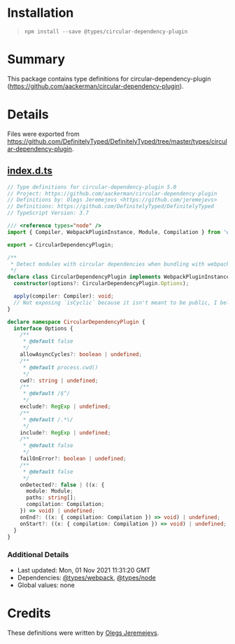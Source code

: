 # Installation
> `npm install --save @types/circular-dependency-plugin`

# Summary
This package contains type definitions for circular-dependency-plugin (https://github.com/aackerman/circular-dependency-plugin).

# Details
Files were exported from https://github.com/DefinitelyTyped/DefinitelyTyped/tree/master/types/circular-dependency-plugin.
## [index.d.ts](https://github.com/DefinitelyTyped/DefinitelyTyped/tree/master/types/circular-dependency-plugin/index.d.ts)
````ts
// Type definitions for circular-dependency-plugin 5.0
// Project: https://github.com/aackerman/circular-dependency-plugin
// Definitions by: Olegs Jeremejevs <https://github.com/jeremejevs>
// Definitions: https://github.com/DefinitelyTyped/DefinitelyTyped
// TypeScript Version: 3.7

/// <reference types="node" />
import { Compiler, WebpackPluginInstance, Module, Compilation } from 'webpack';

export = CircularDependencyPlugin;

/**
 * Detect modules with circular dependencies when bundling with webpack.
 */
declare class CircularDependencyPlugin implements WebpackPluginInstance {
  constructor(options?: CircularDependencyPlugin.Options);

  apply(compiler: Compiler): void;
  // Not exposing `isCyclic` because it isn't meant to be public, I believe
}

declare namespace CircularDependencyPlugin {
  interface Options {
    /**
     * @default false
     */
    allowAsyncCycles?: boolean | undefined;
    /**
     * @default process.cwd()
     */
    cwd?: string | undefined;
    /**
     * @default /$^/
     */
    exclude?: RegExp | undefined;
    /**
     * @default /.*\/
     */
    include?: RegExp | undefined;
    /**
     * @default false
     */
    failOnError?: boolean | undefined;
    /**
     * @default false
     */
    onDetected?: false | ((x: {
      module: Module;
      paths: string[];
      compilation: Compilation;
    }) => void) | undefined;
    onEnd?: ((x: { compilation: Compilation }) => void) | undefined;
    onStart?: ((x: { compilation: Compilation }) => void) | undefined;
  }
}

````

### Additional Details
 * Last updated: Mon, 01 Nov 2021 11:31:20 GMT
 * Dependencies: [@types/webpack](https://npmjs.com/package/@types/webpack), [@types/node](https://npmjs.com/package/@types/node)
 * Global values: none

# Credits
These definitions were written by [Olegs Jeremejevs](https://github.com/jeremejevs).

